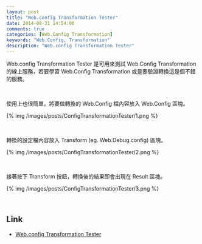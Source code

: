 ```yaml
---
layout: post
title: "Web.config Transformation Tester"
date: 2014-08-31 14:54:00
comments: true
categories: [Web.Config Transformation]
keywords: "Web.Config, Transformation"
description: "Web.config Transformation Tester"
---
```


Web.config Transformation Tester 是可用來測試 Web.Config Transformation 的線上服務，若要學習 Web.Config Transformation 或是要驗證轉換這是個不錯的服務。  

<!-- More -->

<br/>


使用上也很簡單，將要做轉換的 Web.Config 檔內容放入 Web.Config 區塊。  

{% img /images/posts/ConfigTransformationTester/1.png %}

<br/>


轉換的設定檔內容放入 Transform (eg. Web.Debug.config) 區塊。  

{% img /images/posts/ConfigTransformationTester/2.png %}

<br/>


接著按下 Transform 按鈕，轉換後的結果即會出現在 Result 區塊。

{% img /images/posts/ConfigTransformationTester/3.png %}

<br/>

Link
----
* [Web.config Transformation Tester](https://webconfigtransformationtester.apphb.com/)
